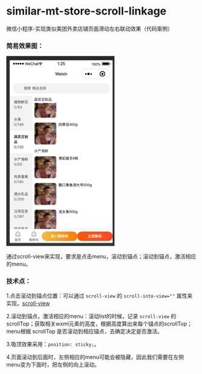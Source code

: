 # similar-mt-store-scroll-linkage
微信小程序-实现类似美团外卖店铺页面滑动左右联动效果（代码案例）

### 简易效果图：

![简易效果图](./case.png)

通过scroll-view来实现，要求是点击menu，滚动到锚点；滚动到锚点，激活相应的menu。

### 技术点：

1.点击滚动到锚点位置：可以通过 `scroll-view` 的 `scroll-into-view=""` 属性来实现。[scroll-view](https://developers.weixin.qq.com/miniprogram/dev/component/scroll-view.html)

2.滚动到锚点，激活相应的menu：滚动list的时候，记录 `scroll-view` 的 scrollTop；获取相关wxml元素的高度，根据高度算出来每个锚点的scrollTop；menu根据 scrollTop 是否滚动到相应锚点，去确定决定是否激活。

3.吸顶效果采用：`position: sticky;`。

4.页面滚动到后面时，左侧相应的menu可能会被隐藏，因此我们需要在左侧menu变为下面时，把左侧的向上滚动。


